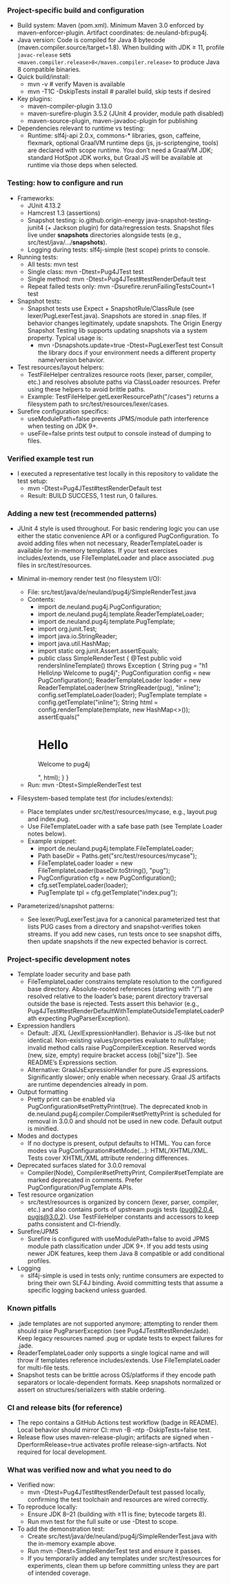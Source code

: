 ### Project-specific build and configuration

- Build system: Maven (pom.xml). Minimum Maven 3.0 enforced by maven-enforcer-plugin. Artifact coordinates: de.neuland-bfi:pug4j.
- Java version: Code is compiled for Java 8 bytecode (maven.compiler.source/target=1.8). When building with JDK ≥ 11, profile `javac-release` sets `<maven.compiler.release>8</maven.compiler.release>` to produce Java 8 compatible binaries.
- Quick build/install:
  - mvn -v  # verify Maven is available
  - mvn -T1C -DskipTests install  # parallel build, skip tests if desired
- Key plugins:
  - maven-compiler-plugin 3.13.0
  - maven-surefire-plugin 3.5.2 (JUnit 4 provider, module path disabled)
  - maven-source-plugin, maven-javadoc-plugin for publishing
- Dependencies relevant to runtime vs testing:
  - Runtime: slf4j-api 2.0.x, commons-* libraries, gson, caffeine, flexmark, optional GraalVM runtime deps (js, js-scriptengine, tools) are declared with scope runtime. You don’t need a GraalVM JDK; standard HotSpot JDK works, but Graal JS will be available at runtime via those deps when selected.

### Testing: how to configure and run

- Frameworks:
  - JUnit 4.13.2
  - Hamcrest 1.3 (assertions)
  - Snapshot testing: io.github.origin-energy java-snapshot-testing-junit4 (+ Jackson plugin) for data/regression tests. Snapshot files live under __snapshots__ directories alongside tests (e.g., src/test/java/.../__snapshots__).
  - Logging during tests: slf4j-simple (test scope) prints to console.
- Running tests:
  - All tests: mvn test
  - Single class: mvn -Dtest=Pug4JTest test
  - Single method: mvn -Dtest=Pug4JTest#testRenderDefault test
  - Repeat failed tests only: mvn -Dsurefire.rerunFailingTestsCount=1 test
- Snapshot tests:
  - Snapshot tests use Expect + SnapshotRule/ClassRule (see lexer/PugLexerTest.java). Snapshots are stored in .snap files. If behavior changes legitimately, update snapshots. The Origin Energy Snapshot Testing lib supports updating snapshots via a system property. Typical usage is:
    - mvn -Dsnapshots.update=true -Dtest=PugLexerTest test
    Consult the library docs if your environment needs a different property name/version behavior.
- Test resources/layout helpers:
  - TestFileHelper centralizes resource roots (lexer, parser, compiler, etc.) and resolves absolute paths via ClassLoader resources. Prefer using these helpers to avoid brittle paths.
  - Example: TestFileHelper.getLexerResourcePath("/cases") returns a filesystem path to src/test/resources/lexer/cases.
- Surefire configuration specifics:
  - useModulePath=false prevents JPMS/module path interference when testing on JDK 9+.
  - useFile=false prints test output to console instead of dumping to files.

### Verified example test run

- I executed a representative test locally in this repository to validate the test setup:
  - mvn -Dtest=Pug4JTest#testRenderDefault test
  - Result: BUILD SUCCESS, 1 test run, 0 failures.

### Adding a new test (recommended patterns)

- JUnit 4 style is used throughout. For basic rendering logic you can use either the static convenience API or a configured PugConfiguration. To avoid adding files when not necessary, ReaderTemplateLoader is available for in-memory templates. If your test exercises includes/extends, use FileTemplateLoader and place associated .pug files in src/test/resources.

- Minimal in-memory render test (no filesystem I/O):
  - File: src/test/java/de/neuland/pug4j/SimpleRenderTest.java
  - Contents:
    - import de.neuland.pug4j.PugConfiguration;
    - import de.neuland.pug4j.template.ReaderTemplateLoader;
    - import de.neuland.pug4j.template.PugTemplate;
    - import org.junit.Test;
    - import java.io.StringReader;
    - import java.util.HashMap;
    - import static org.junit.Assert.assertEquals;
    - public class SimpleRenderTest {
        @Test
        public void rendersInlineTemplate() throws Exception {
          String pug = "h1 Hello\np Welcome to pug4j";
          PugConfiguration config = new PugConfiguration();
          ReaderTemplateLoader loader = new ReaderTemplateLoader(new StringReader(pug), "inline");
          config.setTemplateLoader(loader);
          PugTemplate template = config.getTemplate("inline");
          String html = config.renderTemplate(template, new HashMap<>());
          assertEquals("<h1>Hello</h1><p>Welcome to pug4j</p>", html);
        }
      }
  - Run: mvn -Dtest=SimpleRenderTest test

- Filesystem-based template test (for includes/extends):
  - Place templates under src/test/resources/mycase, e.g., layout.pug and index.pug.
  - Use FileTemplateLoader with a safe base path (see Template Loader notes below).
  - Example snippet:
    - import de.neuland.pug4j.template.FileTemplateLoader;
    - Path baseDir = Paths.get("src/test/resources/mycase");
    - FileTemplateLoader loader = new FileTemplateLoader(baseDir.toString(), "pug");
    - PugConfiguration cfg = new PugConfiguration();
    - cfg.setTemplateLoader(loader);
    - PugTemplate tpl = cfg.getTemplate("index.pug");

- Parameterized/snapshot patterns:
  - See lexer/PugLexerTest.java for a canonical parameterized test that lists PUG cases from a directory and snapshot-verifies token streams. If you add new cases, run tests once to see snapshot diffs, then update snapshots if the new expected behavior is correct.

### Project-specific development notes

- Template loader security and base path
  - FileTemplateLoader constrains template resolution to the configured base directory. Absolute-rooted references (starting with "/") are resolved relative to the loader’s base; parent directory traversal outside the base is rejected. Tests assert this behavior (e.g., Pug4JTest#testRenderDefaultWithTemplateOutsideTemplateLoaderPath expecting PugParserException).
- Expression handlers
  - Default: JEXL (JexlExpressionHandler). Behavior is JS-like but not identical. Non-existing values/properties evaluate to null/false; invalid method calls raise PugCompilerException. Reserved words (new, size, empty) require bracket access (obj["size"]). See README’s Expressions section.
  - Alternative: GraalJsExpressionHandler for pure JS expressions. Significantly slower; only enable when necessary. Graal JS artifacts are runtime dependencies already in pom.
- Output formatting
  - Pretty print can be enabled via PugConfiguration#setPrettyPrint(true). The deprecated knob in de.neuland.pug4j.compiler.Compiler#setPrettyPrint is scheduled for removal in 3.0.0 and should not be used in new code. Default output is minified.
- Modes and doctypes
  - If no doctype is present, output defaults to HTML. You can force modes via PugConfiguration#setMode(…): HTML/XHTML/XML. Tests cover XHTML/XML attribute rendering differences.
- Deprecated surfaces slated for 3.0.0 removal
  - Compiler(Node), Compiler#setPrettyPrint, Compiler#setTemplate are marked deprecated in comments. Prefer PugConfiguration/PugTemplate APIs.
- Test resource organization
  - src/test/resources is organized by concern (lexer, parser, compiler, etc.) and also contains ports of upstream pugjs tests (pug@2.0.4, pugjs@3.0.2). Use TestFileHelper constants and accessors to keep paths consistent and CI-friendly.
- Surefire/JPMS
  - Surefire is configured with useModulePath=false to avoid JPMS module path classification under JDK 9+. If you add tests using newer JDK features, keep them Java 8 compatible or add conditional profiles.
- Logging
  - slf4j-simple is used in tests only; runtime consumers are expected to bring their own SLF4J binding. Avoid committing tests that assume a specific logging backend unless guarded.

### Known pitfalls

- .jade templates are not supported anymore; attempting to render them should raise PugParserException (see Pug4JTest#testRenderJade). Keep legacy resources named .pug or update tests to expect failures for .jade.
- ReaderTemplateLoader only supports a single logical name and will throw if templates reference includes/extends. Use FileTemplateLoader for multi-file tests.
- Snapshot tests can be brittle across OS/platforms if they encode path separators or locale-dependent formats. Keep snapshots normalized or assert on structures/serializers with stable ordering.

### CI and release bits (for reference)

- The repo contains a GitHub Actions test workflow (badge in README). Local behavior should mirror CI: mvn -B -ntp -DskipTests=false test.
- Release flow uses maven-release-plugin; artifacts are signed when -DperformRelease=true activates profile release-sign-artifacts. Not required for local development.

### What was verified now and what you need to do

- Verified now:
  - mvn -Dtest=Pug4JTest#testRenderDefault test passed locally, confirming the test toolchain and resources are wired correctly.
- To reproduce locally:
  - Ensure JDK 8–21 (building with ≥11 is fine; bytecode targets 8).
  - Run mvn test for the full suite or use -Dtest to scope.
- To add the demonstration test:
  - Create src/test/java/de/neuland/pug4j/SimpleRenderTest.java with the in-memory example above.
  - Run mvn -Dtest=SimpleRenderTest test and ensure it passes.
  - If you temporarily added any templates under src/test/resources for experiments, clean them up before committing unless they are part of intended coverage.

